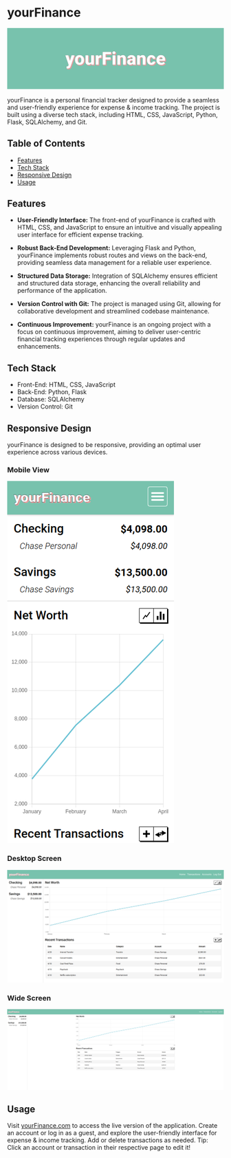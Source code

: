 # yourFinance

![yourFinance Logo](static/logo.png)

yourFinance is a personal financial tracker designed to provide a seamless and user-friendly experience for expense & income tracking. The project is built using a diverse tech stack, including HTML, CSS, JavaScript, Python, Flask, SQLAlchemy, and Git.

## Table of Contents
- [Features](#features)
- [Tech Stack](#tech-stack)
- [Responsive Design](#responsive-design)
- [Usage](#usage)

## Features

- **User-Friendly Interface:** The front-end of yourFinance is crafted with HTML, CSS, and JavaScript to ensure an intuitive and visually appealing user interface for efficient expense tracking.

- **Robust Back-End Development:** Leveraging Flask and Python, yourFinance implements robust routes and views on the back-end, providing seamless data management for a reliable user experience.

- **Structured Data Storage:** Integration of SQLAlchemy ensures efficient and structured data storage, enhancing the overall reliability and performance of the application.

- **Version Control with Git:** The project is managed using Git, allowing for collaborative development and streamlined codebase maintenance.

- **Continuous Improvement:** yourFinance is an ongoing project with a focus on continuous improvement, aiming to deliver user-centric financial tracking experiences through regular updates and enhancements.

## Tech Stack

- Front-End: HTML, CSS, JavaScript
- Back-End: Python, Flask
- Database: SQLAlchemy
- Version Control: Git

## Responsive Design

yourFinance is designed to be responsive, providing an optimal user experience across various devices.

### Mobile View

![Mobile View](static/mobile.png)

### Desktop Screen

![Desktop View](static/desktop.png)

### Wide Screen

![Wide View](static/widescreen.png)


## Usage

Visit [yourFinance.com](https://rafa1510.pythonanywhere.com) to access the live version of the application. Create an account or log in as a guest, and explore the user-friendly interface for expense & income tracking. Add or delete transactions as needed. Tip: Click an account or transaction in their respective page to edit it!